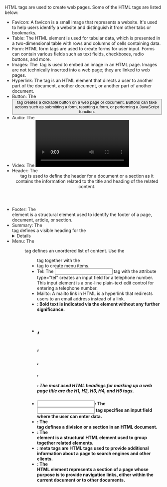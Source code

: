 HTML tags are used to create web pages. Some of the  HTML tags are listed below:
- Favicon: A favicon is a small image that represents a website. It's used to help users identify a website and distinguish it from other tabs or bookmarks.
- Table: The <table> HTML element is used for tabular data, which is presented in a two-dimensional table with rows and columns of cells containing data.
- Form: HTML form tags are used to create forms for user input. Forms can contain various fields such as text fields, checkboxes, radio buttons, and more.
- Images: The <img> tag is used to embed an image in an HTML page. Images are not technically inserted into a web page; they are linked to web pages.
- Hyperlink: The <a> tag is an HTML element that directs a user to another part of the document, another document, or another part of another document.
- Button: The <button> tag creates a clickable button on a web page or document. Buttons can take actions such as submitting a form, resetting a form, or performing a JavaScript function.
- Audio: The <audio> tag is used to embed sound content in a document, such as music or other audio streams.
- Video: The <video> HTML element embeds a media player that supports video playback into the document.
- Header: The <header> tag is used to define the header for a document or a section as it contains the information related to the title and heading of the related content.
- Footer: The <footer> element is a structural element used to identify the footer of a page, document, article, or section. 
- Summary: The <summary> tag defines a visible heading for the <details> element. The heading can be clicked to view/hide the details.
- Menu: The <menu> tag defines an unordered list of content. Use the <menu> tag together with the <li> tag to create menu items. 
- Tel: The <input> tag with the attribute type="tel" creates an input field for a telephone number. This input element is a one-line plain-text edit control for entering a telephone number.
- Mailto: A mailto link in HTML is a hyperlink that redirects users to an email address instead of a link. 
- <b>: Bold text is indicated via the <b> element without any further significance.
- <h1>, <h2>, <h3>, <h4>, <h5>: The most used HTML headings for marking up a web page title are the H1, H2, H3, H4, and H5 tags.
- <input>: The <input> tag specifies an input field where the user can enter data.
- <div>: The <div> tag defines a division or a section in an HTML document.
- <section>: The <section> element is a structural HTML element used to group together related elements.
- <meta>: meta tags are HTML tags used to provide additional information about a page to search engines and other clients.
- <nav>: The <nav> HTML element represents a section of a page whose purpose is to provide navigation links, either within the current document or to other documents.

